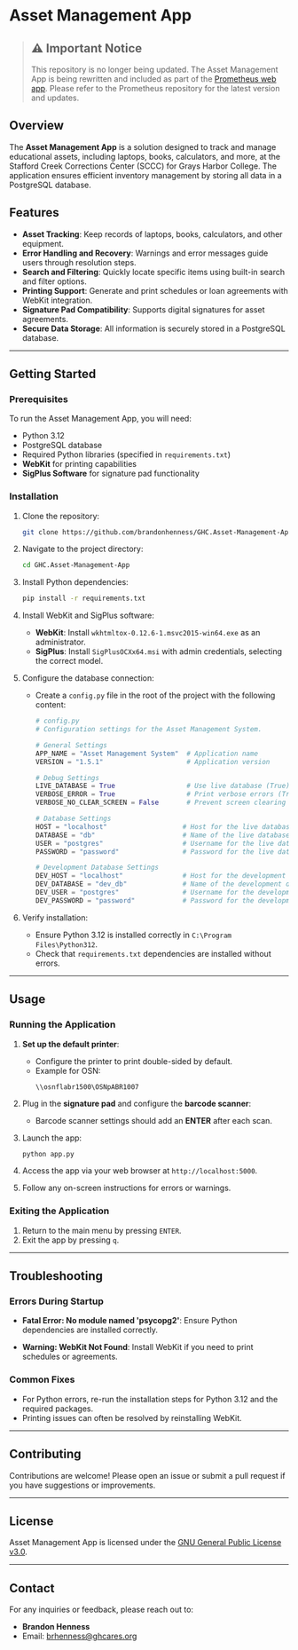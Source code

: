 # Asset Management App

> ## ⚠️ Important Notice
> This repository is no longer being updated. The Asset Management App is being rewritten and included as part of the [Prometheus web app](https://github.com/brandonhenness/Prometheus). Please refer to the Prometheus repository for the latest version and updates.

## Overview
The **Asset Management App** is a solution designed to track and manage educational assets, including laptops, books, calculators, and more, at the Stafford Creek Corrections Center (SCCC) for Grays Harbor College. The application ensures efficient inventory management by storing all data in a PostgreSQL database.

## Features
- **Asset Tracking**: Keep records of laptops, books, calculators, and other equipment.
- **Error Handling and Recovery**: Warnings and error messages guide users through resolution steps.
- **Search and Filtering**: Quickly locate specific items using built-in search and filter options.
- **Printing Support**: Generate and print schedules or loan agreements with WebKit integration.
- **Signature Pad Compatibility**: Supports digital signatures for asset agreements.
- **Secure Data Storage**: All information is securely stored in a PostgreSQL database.

---

## Getting Started

### Prerequisites
To run the Asset Management App, you will need:
- Python 3.12
- PostgreSQL database
- Required Python libraries (specified in `requirements.txt`)
- **WebKit** for printing capabilities
- **SigPlus Software** for signature pad functionality

### Installation
1. Clone the repository:
   ```bash
   git clone https://github.com/brandonhenness/GHC.Asset-Management-App.git
   ```
2. Navigate to the project directory:
   ```bash
   cd GHC.Asset-Management-App
   ```
3. Install Python dependencies:
   ```bash
   pip install -r requirements.txt
   ```
4. Install WebKit and SigPlus software:
   - **WebKit**: Install `wkhtmltox-0.12.6-1.msvc2015-win64.exe` as an administrator.
   - **SigPlus**: Install `SigPlusOCXx64.msi` with admin credentials, selecting the correct model.

5. Configure the database connection:
   - Create a `config.py` file in the root of the project with the following content:

     ```python
     # config.py
     # Configuration settings for the Asset Management System.

     # General Settings
     APP_NAME = "Asset Management System"  # Application name
     VERSION = "1.5.1"                     # Application version

     # Debug Settings
     LIVE_DATABASE = True                  # Use live database (True) or test database (False)
     VERBOSE_ERROR = True                  # Print verbose errors (True) or skip them (False)
     VERBOSE_NO_CLEAR_SCREEN = False       # Prevent screen clearing during debug (True)

     # Database Settings
     HOST = "localhost"                   # Host for the live database
     DATABASE = "db"                      # Name of the live database
     USER = "postgres"                    # Username for the live database
     PASSWORD = "password"                # Password for the live database

     # Development Database Settings
     DEV_HOST = "localhost"               # Host for the development database
     DEV_DATABASE = "dev_db"              # Name of the development database
     DEV_USER = "postgres"                # Username for the development database
     DEV_PASSWORD = "password"            # Password for the development database
     ```

6. Verify installation:
   - Ensure Python 3.12 is installed correctly in `C:\Program Files\Python312`.
   - Check that `requirements.txt` dependencies are installed without errors.

---

## Usage

### Running the Application
1. **Set up the default printer**:
   - Configure the printer to print double-sided by default.
   - Example for OSN:
     ```
     \\osnflabr1500\OSNpABR1007
     ```

2. Plug in the **signature pad** and configure the **barcode scanner**:
   - Barcode scanner settings should add an **ENTER** after each scan.

3. Launch the app:
   ```bash
   python app.py
   ```
4. Access the app via your web browser at `http://localhost:5000`.

5. Follow any on-screen instructions for errors or warnings.

### Exiting the Application
1. Return to the main menu by pressing `ENTER`.
2. Exit the app by pressing `q`.

---

## Troubleshooting

### Errors During Startup
- **Fatal Error: No module named 'psycopg2'**:
  Ensure Python dependencies are installed correctly.

- **Warning: WebKit Not Found**:
  Install WebKit if you need to print schedules or agreements.

### Common Fixes
- For Python errors, re-run the installation steps for Python 3.12 and the required packages.
- Printing issues can often be resolved by reinstalling WebKit.

---

## Contributing
Contributions are welcome! Please open an issue or submit a pull request if you have suggestions or improvements.

---

## License
Asset Management App is licensed under the [GNU General Public License v3.0](LICENSE).

---

## Contact
For any inquiries or feedback, please reach out to:
- **Brandon Henness**
- Email: [brhenness@ghcares.org](mailto:brhenness@ghcares.org)

